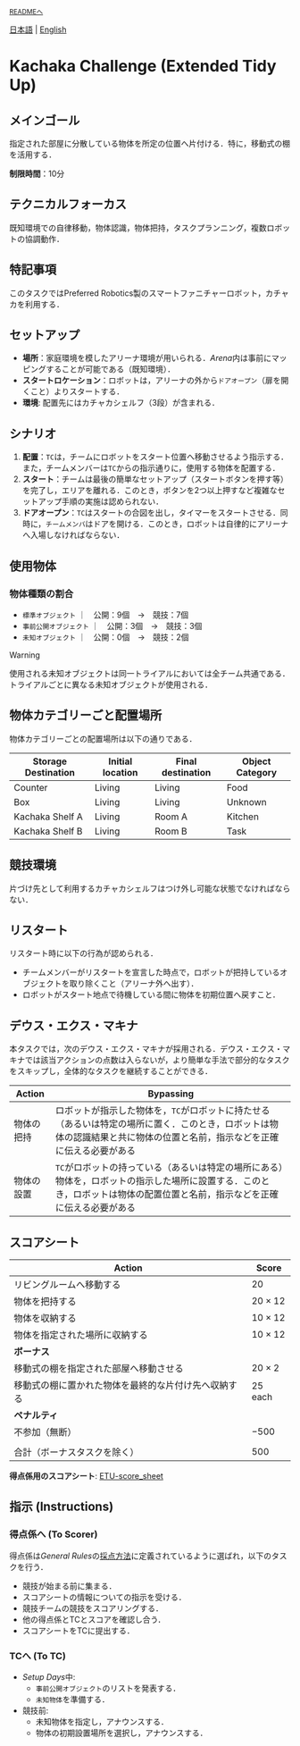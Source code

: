 <sub>[READMEへ](../../README.md)</sub>

[日本語](./tu_ja.md) | [English](./tu_en.md)

# Kachaka Challenge (Extended Tidy Up)

## メインゴール

指定された部屋に分散している物体を所定の位置へ片付ける．特に，移動式の棚を活用する．

**制限時間**：10分

## テクニカルフォーカス

既知環境での自律移動，物体認識，物体把持，タスクプランニング，複数ロボットの協調動作．

## 特記事項

このタスクではPreferred Robotics製のスマートファニチャーロボット，カチャカを利用する．

## セットアップ

- **場所**：家庭環境を模したアリーナ環境が用いられる．*Arena*内は事前にマッピングすることが可能である（既知環境）．
- **スタートロケーション**：ロボットは，アリーナの外から`ドアオープン`（扉を開くこと）よりスタートする．
- **環境**: 配置先にはカチャカシェルフ（3段）が含まれる．

## シナリオ

1. **配置**：`TC`は，チームにロボットをスタート位置へ移動させるよう指示する．また，チームメンバーは`TC`からの指示通りに，使用する物体を配置する．
1. **スタート**：チームは最後の簡単なセットアップ（スタートボタンを押す等）を完了し，エリアを離れる．このとき，ボタンを2つ以上押すなど複雑なセットアップ手順の実施は認められない．
1. **ドアオープン**：`TC`はスタートの合図を出し，タイマーをスタートさせる．同時に，`チームメンバ`はドアを開ける．このとき，ロボットは自律的にアリーナへ入場しなければならない．

## 使用物体


### 物体種類の割合

- `標準オブジェクト`     ｜　公開：9個　→　競技：7個
- `事前公開オブジェクト` ｜　公開：3個　→　競技：3個
- `未知オブジェクト`     ｜　公開：0個　→　競技：2個

> [!WARNING]
> 使用される未知オブジェクトは同一トライアルにおいては全チーム共通である．トライアルごとに異なる未知オブジェクトが使用される．

## 物体カテゴリーごと配置場所

物体カテゴリーごとの配置場所は以下の通りである．

| Storage Destination | Initial location | Final destination |  Object Category |
| ------------------|------- | ------ | ------------ |
| Counter           | Living | Living | Food         |
| Box​               | Living | Living | Unknown      |
| Kachaka Shelf A   | Living | Room A | Kitchen ​     |
| Kachaka Shelf B   | Living | Room B | Task​         |

## 競技環境

片づけ先として利用するカチャカシェルフはつけ外し可能な状態でなければならない．

## リスタート

リスタート時に以下の行為が認められる．

- チームメンバーがリスタートを宣言した時点で，ロボットが把持しているオブジェクトを取り除くこと（アリーナ外へ出す）．
- ロボットがスタート地点で待機している間に物体を初期位置へ戻すこと．

## デウス・エクス・マキナ

本タスクでは，次のデウス・エクス・マキナが採用される．デウス・エクス・マキナでは該当アクションの点数は入らないが，より簡単な手法で部分的なタスクをスキップし，全体的なタスクを継続することができる．

|Action|Bypassing|
|------|---------|
| 物体の把持 | ロボットが指示した物体を，`TC`がロボットに持たせる（あるいは特定の場所に置く．このとき，ロボットは物体の認識結果と共に物体の位置と名前，指示などを正確に伝える必要がある |
| 物体の設置 | `TC`がロボットの持っている（あるいは特定の場所にある）物体を，ロボットの指示した場所に設置する．このとき，ロボットは物体の配置位置と名前，指示などを正確に伝える必要がある |

## スコアシート

| Action                                              | Score          |
| --------------------------------------------------- | -----          |
| リビングルームへ移動する                                | $20$           |
| 物体を把持する                                        | $20 \times 12$ |
| 物体を収納する                                        | $10 \times 12$ |
| 物体を指定された場所に収納する                           | $10 \times 12$ |
| **ボーナス**                                         |                |
| 移動式の棚を指定された部屋へ移動させる                    | $20 \times 2$  |
| 移動式の棚に置かれた物体を最終的な片付け先へ収納する        | $25$ each       |
| **ペナルティ**                                       |                 |
| 不参加（無断）                                        | $-500$         |
|                                                    |               |
| 合計（ボーナスタスクを除く）                            | $500$          |

**得点係用のスコアシート**: [ETU-score_sheet](./doc/ETU-score_sheet.pdf)

## 指示 (Instructions)

### 得点係へ (To Scorer)

得点係は*General Rules*の[採点方法](./gr_ja.md#採点方法scoring-system)に定義されているように選ばれ，以下のタスクを行う．

- 競技が始まる前に集まる．
- スコアシートの情報についての指示を受ける．
- 競技チームの競技をスコアリングする．
- 他の得点係とTCとスコアを確認し合う．
- スコアシートをTCに提出する．

### TCへ (To TC)

- *Setup Days*中:
  - `事前公開オブジェクト`のリストを発表する．
  - `未知物体`を準備する．
- 競技前:
  - 未知物体を指定し，アナウンスする．
  - 物体の初期設置場所を選択し，アナウンスする．
